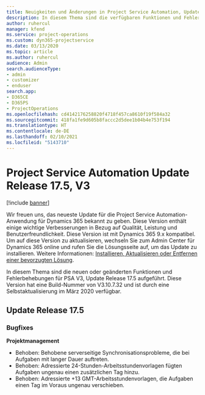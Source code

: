 ```yaml
---
title: Neuigkeiten und Änderungen in Project Service Automation, Update Release 17.5, Hotfix, V3
description: In diesem Thema sind die verfügbaren Funktionen und Fehlerbehebungen für Project Service Automation Update Release 17.5, V3 aufgeführt.
author: ruhercul
manager: kfend
ms.service: project-operations
ms.custom: dyn365-projectservice
ms.date: 03/13/2020
ms.topic: article
ms.author: ruhercul
audience: Admin
search.audienceType:
- admin
- customizer
- enduser
search.app:
- D365CE
- D365PS
- ProjectOperations
ms.openlocfilehash: cd4142176258820f4718f457ca8610f19f584a32
ms.sourcegitcommit: 418fa1fe9d605b8faccc2d5dee1b04b4e753f194
ms.translationtype: HT
ms.contentlocale: de-DE
ms.lasthandoff: 02/10/2021
ms.locfileid: "5143710"
---
```

# <a name="project-service-automation-update-release-175-v3"></a>Project Service Automation Update Release 17.5, V3

[!include [banner](../includes/psa-now-project-operations.md)]

Wir freuen uns, das neueste Update für die Project Service Automation-Anwendung für Dynamics 365 bekannt zu geben. Diese Version enthält einige wichtige Verbesserungen in Bezug auf Qualität, Leistung und Benutzerfreundlichkeit.  Diese Version ist mit Dynamics 365 9.x kompatibel. Um auf diese Version zu aktualisieren, wechseln Sie zum Admin Center für Dynamics 365 online und rufen Sie die Lösungsseite auf, um das Update zu installieren. Weitere Informationen: [Installieren, Aktualisieren oder Entfernen einer bevorzugten Lösung](https://docs.microsoft.com/power-platform/admin/install-remove-preferred-solution).

In diesem Thema sind die neuen oder geänderten Funktionen und Fehlerbehebungen für PSA V3, Update Release 17.5 aufgeführt. Diese Version hat eine Build-Nummer von V3.10.7.32 und ist durch eine Selbstaktualisierung im März 2020 verfügbar.


## <a name="update-release-175"></a>Update Release 17.5

### <a name="bug-fixes"></a>Bugfixes


**Projektmanagement**

- Behoben: Behobene serverseitige Synchronisationsprobleme, die bei Aufgaben mit langer Dauer auftreten.
- Behoben: Adressierte 24-Stunden-Arbeitsstundenvorlagen fügten Aufgaben ungenau einen zusätzlichen Tag hinzu.
- Behoben: Adressierte +13 GMT-Arbeitsstundenvorlagen, die Aufgaben einen Tag im Voraus ungenau verschieben.

